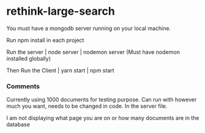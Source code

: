 # rethink-large-search

<p>You must have a mongodb server running on your local machine.</p>
<p>Run npm install in each project</p>
<p>Run the server | node server | nodemon server (Must have nodemon installed globally)</p>
<p>Then Run the Client | yarn start | npm start </p>

<h3>Comments</h3>
<p> Currently using 1000 documents for testing purpose. Can run with however much you want, needs to be changed in code. In the server file. </p>
<p> I am not displaying what page you are on or how many documents are in the database </p>
